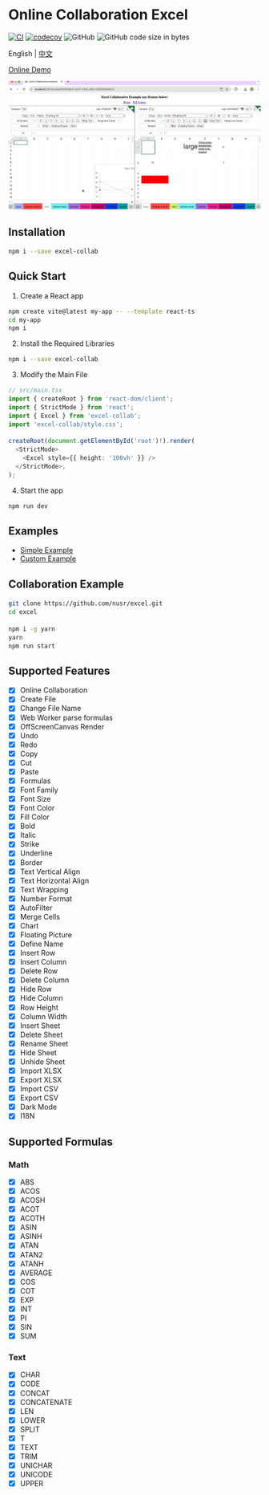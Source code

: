 # Online Collaboration Excel

[![CI](https://github.com/nusr/excel/actions/workflows/main.yml/badge.svg)](https://github.com/nusr/excel/actions/workflows/main.yml)
[![codecov](https://codecov.io/gh/nusr/excel/branch/main/graph/badge.svg?token=ZOC8RHD3Z1)](https://codecov.io/gh/nusr/excel)
![GitHub](https://img.shields.io/github/license/nusr/excel.svg)
![GitHub code size in bytes](https://img.shields.io/github/languages/code-size/nusr/excel.svg)

English | [中文](./README_zh.md)

[Online Demo](https://nusr.github.io/excel)

![Demo](./scripts/demo.gif)

## Installation

```bash
npm i --save excel-collab
```

## Quick Start

1. Create a React app

```bash
npm create vite@latest my-app -- --template react-ts
cd my-app
npm i
```

2. Install the Required Libraries

```bash
npm i --save excel-collab
```

3. Modify the Main File

```ts src/main.tsx
// src/main.tsx
import { createRoot } from 'react-dom/client';
import { StrictMode } from 'react';
import { Excel } from 'excel-collab';
import 'excel-collab/style.css';

createRoot(document.getElementById('root')!).render(
  <StrictMode>
    <Excel style={{ height: '100vh' }} />
  </StrictMode>,
);
```

4. Start the app

```bash
npm run dev
```

## Examples

- [Simple Example](https://stackblitz.com/edit/nusr-excel-simple)
- [Custom Example](https://stackblitz.com/edit/nusr-excel-custom)

## Collaboration Example

```bash
git clone https://github.com/nusr/excel.git
cd excel

npm i -g yarn
yarn
npm run start
```

## Supported Features

- [x] Online Collaboration
- [x] Create File
- [x] Change File Name
- [x] Web Worker parse formulas
- [x] OffScreenCanvas Render
- [x] Undo
- [x] Redo
- [x] Copy
- [x] Cut
- [x] Paste
- [x] Formulas
- [x] Font Family
- [x] Font Size
- [x] Font Color
- [x] Fill Color
- [x] Bold
- [x] Italic
- [x] Strike
- [x] Underline
- [x] Border
- [x] Text Vertical Align
- [x] Text Horizontal Align
- [x] Text Wrapping
- [x] Number Format
- [x] AutoFilter
- [x] Merge Cells
- [x] Chart
- [x] Floating Picture
- [x] Define Name
- [x] Insert Row
- [x] Insert Column
- [x] Delete Row
- [x] Delete Column
- [x] Hide Row
- [x] Hide Column
- [x] Row Height
- [x] Column Width
- [x] Insert Sheet
- [x] Delete Sheet
- [x] Rename Sheet
- [x] Hide Sheet
- [x] Unhide Sheet
- [x] Import XLSX
- [x] Export XLSX
- [x] Import CSV
- [x] Export CSV
- [x] Dark Mode
- [x] I18N

## Supported Formulas

### Math

- [x] ABS
- [x] ACOS
- [x] ACOSH
- [x] ACOT
- [x] ACOTH
- [x] ASIN
- [x] ASINH
- [x] ATAN
- [x] ATAN2
- [x] ATANH
- [x] AVERAGE
- [x] COS
- [x] COT
- [x] EXP
- [x] INT
- [x] PI
- [x] SIN
- [x] SUM

### Text

- [x] CHAR
- [x] CODE
- [x] CONCAT
- [x] CONCATENATE
- [x] LEN
- [x] LOWER
- [x] SPLIT
- [x] T
- [x] TEXT
- [x] TRIM
- [x] UNICHAR
- [x] UNICODE
- [x] UPPER
